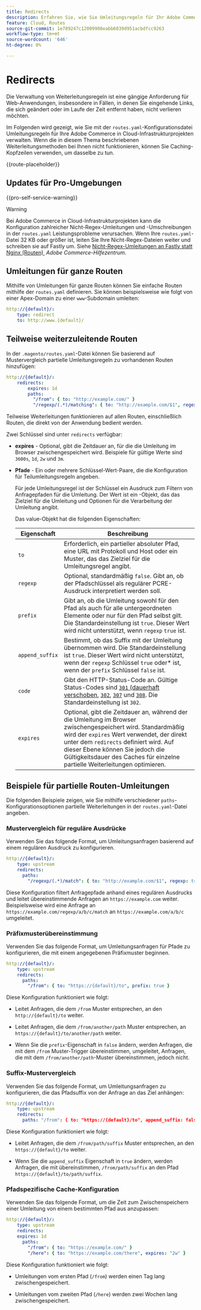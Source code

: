 ```yaml
---
title: Redirects
description: Erfahren Sie, wie Sie Umleitungsregeln für Ihr Adobe Commerce in einem Cloud-Infrastrukturprojekt verwalten.
feature: Cloud, Routes
source-git-commit: 1e789247c12009908eabb6039d951acbdfcc9263
workflow-type: tm+mt
source-wordcount: '646'
ht-degree: 0%

---
```


# Redirects

Die Verwaltung von Weiterleitungsregeln ist eine gängige Anforderung für Web-Anwendungen, insbesondere in Fällen, in denen Sie eingehende Links, die sich geändert oder im Laufe der Zeit entfernt haben, nicht verlieren möchten.

Im Folgenden wird gezeigt, wie Sie mit der `routes.yaml`-Konfigurationsdatei Umleitungsregeln für Ihre Adobe Commerce in Cloud-Infrastrukturprojekten verwalten. Wenn die in diesem Thema beschriebenen Weiterleitungsmethoden bei Ihnen nicht funktionieren, können Sie Caching-Kopfzeilen verwenden, um dasselbe zu tun.

{{route-placeholder}}

## Updates für Pro-Umgebungen

{{pro-self-service-warning}}

>[!WARNING]
>
>Bei Adobe Commerce in Cloud-Infrastrukturprojekten kann die Konfiguration zahlreicher Nicht-Regex-Umleitungen und -Umschreibungen in der `routes.yaml` Leistungsprobleme verursachen. Wenn Ihre `routes.yaml`-Datei 32 KB oder größer ist, leiten Sie Ihre Nicht-Regex-Dateien weiter und schreiben sie auf Fastly um. Siehe [Nicht-Regex-Umleitungen an Fastly statt Nginx (Routen) &#x200B;](https://experienceleague.adobe.com/docs/commerce-knowledge-base/kb/troubleshooting/miscellaneous/offload-non-regex-redirects-to-fastly-instead-of-nginx-routes.html?lang=de) _Adobe Commerce-Hilfezentrum_.

## Umleitungen für ganze Routen

Mithilfe von Umleitungen für ganze Routen können Sie einfache Routen mithilfe der `routes.yaml` definieren. Sie können beispielsweise wie folgt von einer Apex-Domain zu einer `www`-Subdomain umleiten:

```yaml
http://{default}/:
    type: redirect
    to: http://www.{default}/
```

## Teilweise weiterzuleitende Routen

In der `.magento/routes.yaml`-Datei können Sie basierend auf Mustervergleich partielle Umleitungsregeln zu vorhandenen Routen hinzufügen:

```yaml
http://{default}/:
    redirects:
        expires: 1d
        paths:
          "/from": { to: "http://example.com/" }
          "/regexp/(.*)/matching": { to: "http://example.com/$1", regexp: true }
```

Teilweise Weiterleitungen funktionieren auf allen Routen, einschließlich Routen, die direkt von der Anwendung bedient werden.

Zwei Schlüssel sind unter `redirects` verfügbar:

- **expires** - Optional, gibt die Zeitdauer an, für die die Umleitung im Browser zwischengespeichert wird. Beispiele für gültige Werte sind `3600s`, `1d`, `2w` und `3m`.

- **Pfade** - Ein oder mehrere Schlüssel-Wert-Paare, die die Konfiguration für Teilumleitungsregeln angeben.

  Für jede Umleitungsregel ist der Schlüssel ein Ausdruck zum Filtern von Anfragepfaden für die Umleitung. Der Wert ist ein -Objekt, das das Zielziel für die Umleitung und Optionen für die Verarbeitung der Umleitung angibt.

  Das value-Objekt hat die folgenden Eigenschaften:

  | Eigenschaft | Beschreibung |
  | ---------- | ----------- |
  | `to` | Erforderlich, ein partieller absoluter Pfad, eine URL mit Protokoll und Host oder ein Muster, das das Zielziel für die Umleitungsregel angibt. |
  | `regexp` | Optional, standardmäßig `false`. Gibt an, ob der Pfadschlüssel als regulärer PCRE-Ausdruck interpretiert werden soll. |
  | `prefix` | Gibt an, ob die Umleitung sowohl für den Pfad als auch für alle untergeordneten Elemente oder nur für den Pfad selbst gilt. Die Standardeinstellung ist `true`. Dieser Wert wird nicht unterstützt, wenn `regexp` `true` ist. |
  | `append_suffix` | Bestimmt, ob das Suffix mit der Umleitung übernommen wird. Die Standardeinstellung ist `true`. Dieser Wert wird nicht unterstützt, wenn der `regexp` Schlüssel `true` oder* ist, wenn der `prefix` Schlüssel `false` ist. |
  | `code` | Gibt den HTTP-Status-Code an. Gültige Status-Codes sind [`301` (dauerhaft verschoben](https://www.w3.org/Protocols/rfc2616/rfc2616-sec10.html#sec10.3.2), [`302`](https://www.w3.org/Protocols/rfc2616/rfc2616-sec10.html#sec10.3.3), [`307`](https://www.w3.org/Protocols/rfc2616/rfc2616-sec10.html#sec10.3.8) und [`308`](https://www.rfc-editor.org/rfc/rfc7238). Die Standardeinstellung ist `302`. |
  | `expires` | Optional, gibt die Zeitdauer an, während der die Umleitung im Browser zwischengespeichert wird. Standardmäßig wird der `expires` Wert verwendet, der direkt unter dem `redirects` definiert wird. Auf dieser Ebene können Sie jedoch die Gültigkeitsdauer des Caches für einzelne partielle Weiterleitungen optimieren. |

## Beispiele für partielle Routen-Umleitungen

Die folgenden Beispiele zeigen, wie Sie mithilfe verschiedener `paths`-Konfigurationsoptionen partielle Weiterleitungen in der `routes.yaml`-Datei angeben.

### Mustervergleich für reguläre Ausdrücke

Verwenden Sie das folgende Format, um Umleitungsanfragen basierend auf einem regulären Ausdruck zu konfigurieren.

```yaml
http://{default}/:
    type: upstream
    redirects:
      paths:
        "/regexp/(.*)/match": { to: "http://example.com/$1", regexp: true }
```

Diese Konfiguration filtert Anfragepfade anhand eines regulären Ausdrucks und leitet übereinstimmende Anfragen an `https://example.com` weiter. Beispielsweise wird eine Anfrage an `https://example.com/regexp/a/b/c/match` an `https://example.com/a/b/c` umgeleitet.

### Präfixmusterübereinstimmung

Verwenden Sie das folgende Format, um Umleitungsanfragen für Pfade zu konfigurieren, die mit einem angegebenen Präfixmuster beginnen.

```yaml
http://{default}/:
    type: upstream
    redirects:
      paths:
        "/from": { to: "https://{default}/to", prefix: true }
```

Diese Konfiguration funktioniert wie folgt:

- Leitet Anfragen, die dem `/from` Muster entsprechen, an den `http://{default}/to` weiter.

- Leitet Anfragen, die dem `/from/another/path` Muster entsprechen, an `https://{default}/to/another/path` weiter.

- Wenn Sie die `prefix`-Eigenschaft in `false` ändern, werden Anfragen, die mit dem `/from` Muster-Trigger übereinstimmen, umgeleitet, Anfragen, die mit dem `/from/another/path`-Muster übereinstimmen, jedoch nicht.

### Suffix-Mustervergleich

Verwenden Sie das folgende Format, um Umleitungsanfragen zu konfigurieren, die das Pfadsuffix von der Anfrage an das Ziel anhängen:

```yaml
http://{default}/:
    type: upstream
    redirects:
      paths: "/from": { to: "https://{default}/to", append_suffix: false }
```

Diese Konfiguration funktioniert wie folgt:

- Leitet Anfragen, die dem `/from/path/suffix` Muster entsprechen, an den `https://{default}/to` weiter.

- Wenn Sie die `append_suffix` Eigenschaft in `true` ändern, werden Anfragen, die mit übereinstimmen, `/from/path/suffix` an den Pfad `https://{default}/to/path/suffix`.

### Pfadspezifische Cache-Konfiguration

Verwenden Sie das folgende Format, um die Zeit zum Zwischenspeichern einer Umleitung von einem bestimmten Pfad aus anzupassen:

```yaml
http://{default}/:
    type: upstream
    redirects:
    expires: 1d
      paths:
        "/from": { to: "https://example.com/" }
        "/here": { to: "https://example.com/there", expires: "2w" }
```

Diese Konfiguration funktioniert wie folgt:

- Umleitungen vom ersten Pfad (`/from`) werden einen Tag lang zwischengespeichert.

- Umleitungen vom zweiten Pfad (`/here`) werden zwei Wochen lang zwischengespeichert.

